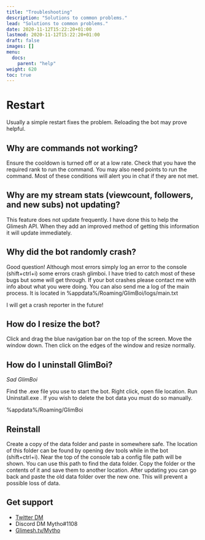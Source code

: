 ```yaml
---
title: "Troubleshooting"
description: "Solutions to common problems."
lead: "Solutions to common problems."
date: 2020-11-12T15:22:20+01:00
lastmod: 2020-11-12T15:22:20+01:00
draft: false
images: []
menu:
  docs:
    parent: "help"
weight: 620
toc: true
---
```


# Restart

Usually a simple restart fixes the problem. Reloading the bot may prove helpful.


## Why are commands not working?

Ensure the cooldown is turned off or at a low rate. Check that you have the required rank to run the command. You may also need points to run the command. Most of these conditions will alert you in chat if they are not met.

## Why are my stream stats (viewcount, followers, and new subs) not updating?

This feature does not update frequently. I have done this to help the Glimesh API. When they add an improved method of getting this information it will update immediately.

## Why did the bot randomly crash?

Good question! Although most errors simply log an error to the console (shift+ctrl+i) some errors crash glimboi. I have tried to catch most of these bugs but some will get through. If your bot crashes please contact me with info about what you were doing. You can also send me a log of the main process. It is located in %appdata%/Roaming/GlimBoi/logs/main.txt

I will get a crash reporter in the future!

## How do I resize the bot?

Click and drag the blue navigation bar on the top of the screen. Move the window down. Then click on the edges of the window and resize normally.

## How do I uninstall GlimBoi?

*Sad GlimBoi*

Find the .exe file you use to start the bot. Right click, open file location. Run Uninstall.exe . If you wish to delete the bot data you must do so manually.

%appdata%/Roaming/GlimBoi

## Reinstall
Create a copy of the data folder and paste in somewhere safe. The location of this folder can be found by opening dev tools while in the bot (shift+ctrl+i). Near the top of the console tab a config file path will be shown. You can use this path to find the data folder. Copy the folder or the contents of it and save them to another location. After updating you can go back and paste the old data folder over the new one. This will prevent a possible loss of data.

## Get support

- [Twitter DM](https://twitter.com/MythoGM)
- Discord DM Mytho#1108
- [Glimesh.tv/Mytho](https://glimesh.tv/Mytho)

